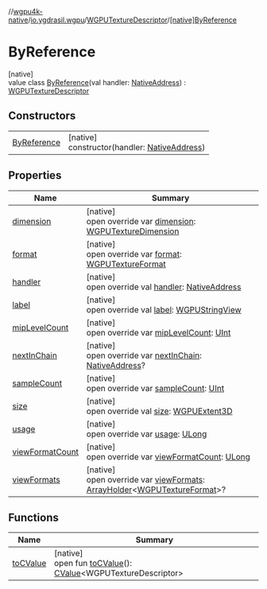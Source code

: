 //[wgpu4k-native](../../../../index.md)/[io.ygdrasil.wgpu](../../index.md)/[WGPUTextureDescriptor](../index.md)/[[native]ByReference](index.md)

# ByReference

[native]\
value class [ByReference](index.md)(val handler: [NativeAddress](../../../ffi/-native-address/index.md)) : [WGPUTextureDescriptor](../index.md)

## Constructors

| | |
|---|---|
| [ByReference](-by-reference.md) | [native]<br>constructor(handler: [NativeAddress](../../../ffi/-native-address/index.md)) |

## Properties

| Name | Summary |
|---|---|
| [dimension](dimension.md) | [native]<br>open override var [dimension](dimension.md): [WGPUTextureDimension](../../-w-g-p-u-texture-dimension/index.md) |
| [format](format.md) | [native]<br>open override var [format](format.md): [WGPUTextureFormat](../../-w-g-p-u-texture-format/index.md) |
| [handler](handler.md) | [native]<br>open override val [handler](handler.md): [NativeAddress](../../../ffi/-native-address/index.md) |
| [label](label.md) | [native]<br>open override val [label](label.md): [WGPUStringView](../../-w-g-p-u-string-view/index.md) |
| [mipLevelCount](mip-level-count.md) | [native]<br>open override var [mipLevelCount](mip-level-count.md): [UInt](https://kotlinlang.org/api/core/kotlin-stdlib/kotlin/-u-int/index.html) |
| [nextInChain](next-in-chain.md) | [native]<br>open override var [nextInChain](next-in-chain.md): [NativeAddress](../../../ffi/-native-address/index.md)? |
| [sampleCount](sample-count.md) | [native]<br>open override var [sampleCount](sample-count.md): [UInt](https://kotlinlang.org/api/core/kotlin-stdlib/kotlin/-u-int/index.html) |
| [size](size.md) | [native]<br>open override val [size](size.md): [WGPUExtent3D](../../-w-g-p-u-extent3-d/index.md) |
| [usage](usage.md) | [native]<br>open override var [usage](usage.md): [ULong](https://kotlinlang.org/api/core/kotlin-stdlib/kotlin/-u-long/index.html) |
| [viewFormatCount](view-format-count.md) | [native]<br>open override var [viewFormatCount](view-format-count.md): [ULong](https://kotlinlang.org/api/core/kotlin-stdlib/kotlin/-u-long/index.html) |
| [viewFormats](view-formats.md) | [native]<br>open override var [viewFormats](view-formats.md): [ArrayHolder](../../../ffi/-array-holder/index.md)&lt;[WGPUTextureFormat](../../-w-g-p-u-texture-format/index.md)&gt;? |

## Functions

| Name | Summary |
|---|---|
| [toCValue](../[native]to-c-value.md) | [native]<br>open fun [toCValue](../[native]to-c-value.md)(): [CValue](https://kotlinlang.org/api/core/kotlin-stdlib/kotlinx.cinterop/-c-value/index.html)&lt;WGPUTextureDescriptor&gt; |